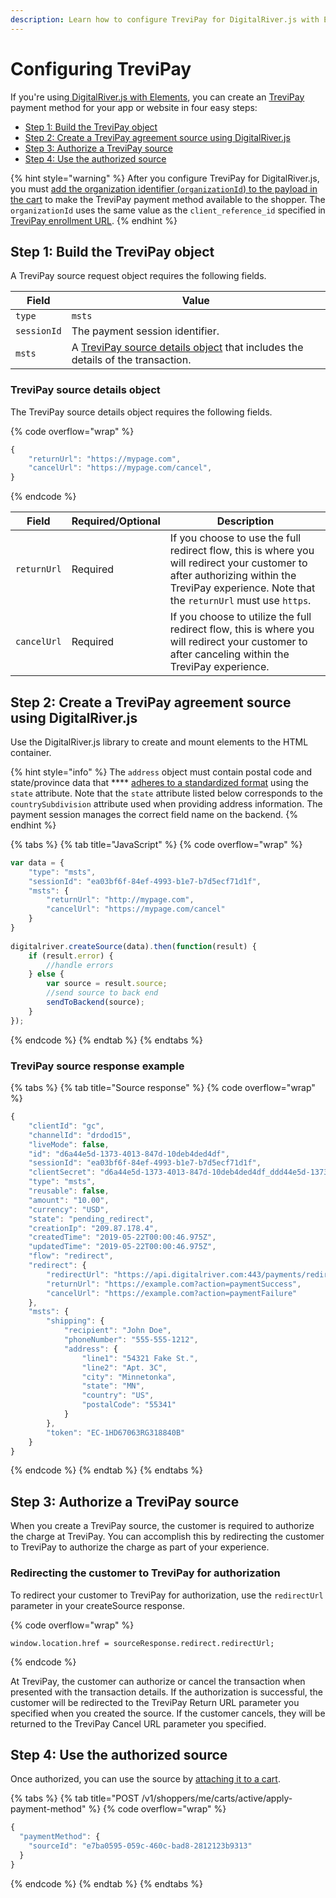 ```yaml
---
description: Learn how to configure TreviPay for DigitalRiver.js with Elements.
---
```


# Configuring TreviPay

If you're using[ DigitalRiver.js with Elements](../), you can create an [TreviPay](../../../supported-payment-methods/trevipay.md) payment method for your app or website in four easy steps:

* [Step 1: Build the TreviPay object](trevipay.md#step-1-build-the-trevipay-object)
* [Step 2: Create a TreviPay agreement source using DigitalRiver.js](trevipay.md#step-2-create-a-trevipay-agreement-source-using-digitalriver-js)
* [Step 3: Authorize a TreviPay source](trevipay.md#step-3-authorize-a-trevipay-source)
* [Step 4: Use the authorized source](trevipay.md#step-4-use-the-authorized-source)

{% hint style="warning" %}
After you configure TreviPay for DigitalRiver.js, you must [add the organization identifier (`organizationId`) to the payload in the cart](../../../../cart/creating-or-updating-a-cart/adding-required-information-for-specific-payment-methods.md#adding-an-organization-identifier-to-a-cart) to make the TreviPay payment method available to the shopper. The `organizationId` uses the same value as the  `client_reference_id` specified in [TreviPay enrollment URL](trevipay.md#trevipay-enrollment-url).
{% endhint %}

## Step 1:  Build the TreviPay object

A TreviPay source request object requires the following fields.

| Field       | Value                                                                                                                        |
| ----------- | ---------------------------------------------------------------------------------------------------------------------------- |
| `type`      | `msts`                                                                                                                       |
| `sessionId` | The payment session identifier.                                                                                              |
| `msts`      | A [TreviPay source details object](trevipay.md#trevipay-source-details-object) that includes the details of the transaction. |

### TreviPay source details object

The TreviPay source details object requires the following fields.

{% code overflow="wrap" %}
```javascript
{
	"returnUrl": "https://mypage.com",
	"cancelUrl": "https://mypage.com/cancel",
}
```
{% endcode %}

| Field       | Required/Optional | Description                                                                                                                                                                                 |
| ----------- | ----------------- | ------------------------------------------------------------------------------------------------------------------------------------------------------------------------------------------- |
| `returnUrl` | Required          | If you choose to use the full redirect flow, this is where you will redirect your customer to after authorizing within the TreviPay experience. Note that the `returnUrl` must use `https`. |
| `cancelUrl` | Required          | If you choose to utilize the full redirect flow, this is where you will redirect your customer to after canceling within the TreviPay experience.                                           |

## Step 2:  Create a TreviPay agreement source using DigitalRiver.js

Use the DigitalRiver.js library to create and mount elements to the HTML container.

{% hint style="info" %}
The `address` object must contain postal code and state/province data that **** [adheres to a standardized format](../../../../cart/creating-or-updating-a-cart/providing-address-information.md) using the `state` attribute. Note that the `state` attribute listed below corresponds to the `countrySubdivision` attribute used when providing address information. The payment session manages the correct field name on the backend.
{% endhint %}

{% tabs %}
{% tab title="JavaScript" %}
{% code overflow="wrap" %}
```javascript
var data = {
    "type": "msts",
    "sessionId": "ea03bf6f-84ef-4993-b1e7-b7d5ecf71d1f",
    "msts": {
        "returnUrl": "http://mypage.com",
        "cancelUrl": "https://mypage.com/cancel"
    }
}
  
digitalriver.createSource(data).then(function(result) {
    if (result.error) {
        //handle errors
    } else {
        var source = result.source;
        //send source to back end
        sendToBackend(source);
    }
});
```
{% endcode %}
{% endtab %}
{% endtabs %}

### TreviPay source response example

{% tabs %}
{% tab title="Source response" %}
{% code overflow="wrap" %}
```javascript
{
    "clientId": "gc",
    "channelId": "drdod15",
    "liveMode": false,
    "id": "d6a44e5d-1373-4013-847d-10deb4ded4df",
    "sessionId": "ea03bf6f-84ef-4993-b1e7-b7d5ecf71d1f",    
    "clientSecret": "d6a44e5d-1373-4013-847d-10deb4ded4df_ddd44e5d-1373-4013-847d-10deb4ded4df",
    "type": "msts",
    "reusable": false,
    "amount": "10.00",
    "currency": "USD",
    "state": "pending_redirect",
    "creationIp": "209.87.178.4",
    "createdTime": "2019-05-22T00:00:46.975Z",
    "updatedTime": "2019-05-22T00:00:46.975Z",
    "flow": "redirect",
    "redirect": {
        "redirectUrl": "https://api.digitalriver.com:443/payments/redirects/b8f2207b-8236-4608-b5a2-812790d42ed8?apiKey=pk_test_6cb0fe9ce3124093a9ad906f6c589e2ds",
        "returnUrl": "https://example.com?action=paymentSuccess",
        "cancelUrl": "https://example.com?action=paymentFailure"
    },
    "msts": {
        "shipping": {
            "recipient": "John Doe",
            "phoneNumber": "555-555-1212",
            "address": {
                "line1": "54321 Fake St.",
                "line2": "Apt. 3C",
                "city": "Minnetonka",
                "state": "MN",
                "country": "US",
                "postalCode": "55341"
            }
        },
        "token": "EC-1HD67063RG318840B"
    }
}    
```
{% endcode %}
{% endtab %}
{% endtabs %}

## Step 3: Authorize a TreviPay source

When you create a TreviPay source, the customer is required to authorize the charge at TreviPay. You can accomplish this by redirecting the customer to TreviPay to authorize the charge as part of your experience.

### Redirecting the customer to TreviPay for authorization <a href="#redirecting-the-customer-to-paypal-for-authorization" id="redirecting-the-customer-to-paypal-for-authorization"></a>

To redirect your customer to TreviPay for authorization, use the `redirectUrl` parameter in your createSource response.

{% code overflow="wrap" %}
```
window.location.href = sourceResponse.redirect.redirectUrl;
```
{% endcode %}

At TreviPay, the customer can authorize or cancel the transaction when presented with the transaction details. If the authorization is successful, the customer will be redirected to the TreviPay Return URL parameter you specified when you created the source. If the customer cancels, they will be returned to the TreviPay Cancel URL parameter you specified.​

## Step 4: Use the authorized source

Once authorized, you can use the source by [attaching it to a cart](../../../sources/#attaching-a-payment-method-to-an-order-or-cart).

{% tabs %}
{% tab title="POST /v1/shoppers/me/carts/active/apply-payment-method" %}
{% code overflow="wrap" %}
```javascript
{
  "paymentMethod": {
    "sourceId": "e7ba0595-059c-460c-bad8-2812123b9313"
  }
}
```
{% endcode %}
{% endtab %}
{% endtabs %}
